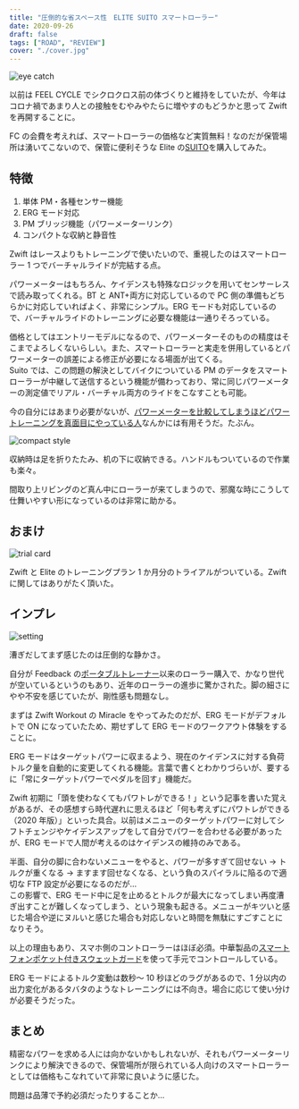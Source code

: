 ```yaml
---
title: "圧倒的な省スペース性　ELITE SUITO スマートローラー"
date: 2020-09-26
draft: false
tags: ["ROAD", "REVIEW"]
cover: "./cover.jpg"
---
```


![eye catch](cover.jpg)

以前は FEEL CYCLE でシクロクロス前の体づくりと維持をしていたが、今年はコロナ禍であまり人との接触をむやみやたらに増やすのもどうかと思って Zwift を再開することに。

FC の会費を考えれば、スマートローラーの価格など実質無料！なのだが保管場所は湧いてこないので、保管に便利そうな Elite の[SUITO](https://www.chainreactioncycles.com/jp/ja/elite-suito-t-%E3%82%B9%E3%83%9E%E3%83%BC%E3%83%88%E3%82%B5%E3%82%A4%E3%82%AF%E3%83%AB%E3%83%88%E3%83%AC%E3%83%BC%E3%83%8A%E3%83%BC/rp-prod204115)を購入してみた。

## 特徴

1. 単体 PM・各種センサー機能
2. ERG モード対応
3. PM ブリッジ機能（パワーメーターリンク）
4. コンパクトな収納と静音性

Zwift はレースよりもトレーニングで使いたいので、重視したのはスマートローラー 1 つでバーチャルライドが完結する点。

パワーメーターはもちろん、ケイデンスも特殊なロジックを用いてセンサーレスで読み取ってくれる。BT と ANT+両方に対応しているので PC 側の準備もどちらかに対応していればよく、非常にシンプル。ERG モードも対応しているので、バーチャルライドのトレーニングに必要な機能は一通りそろっている。

価格としてはエントリーモデルになるので、パワーメーターそのものの精度はそこまでよろしくないらしい。また、スマートローラーと実走を併用しているとパワーメーターの誤差による修正が必要になる場面が出てくる。\
Suito では、この問題の解決としてバイクについている PM のデータをスマートローラーが中継して送信するという機能が備わっており、常に同じパワーメーターの測定値でリアル・バーチャル両方のライドをこなすことも可能。

今の自分にはあまり必要がないが、[パワーメーターを比較してしまうほどパワートレーニングを真面目にやっている人](https://skmzlog.com/2020/08/17/4iiii-precision-2/)なんかには有用そうだ。たぶん。

![compact style](./compact.jpg)

収納時は足を折りたたみ、机の下に収納できる。ハンドルもついているので作業も楽々。

間取り上リビングのど真ん中にローラーが来てしまうので、邪魔な時にこうして仕舞いやすい形になっているのは非常に助かる。

## おまけ

![trial card](z_trial.jpg)

Zwift と Elite のトレーニングプラン 1 か月分のトライアルがついている。Zwift に関してはありがたく頂いた。

## インプレ

![setting](setting.jpg)

漕ぎだしてまず感じたのは圧倒的な静かさ。

自分が Feedback の[ポータブルトレーナー](https://www.chainreactioncycles.com/jp/rp-prod197492)以来のローラー購入で、かなり世代が空いているというのもあり、近年のローラーの進歩に驚かされた。脚の細さにやや不安を感じていたが、剛性感も問題なし。

まずは Zwift Workout の Miracle をやってみたのだが、ERG モードがデフォルトで ON になっていたため、期せずして ERG モードのワークアウト体験をすることに。

ERG モードはターゲットパワーに収まるよう、現在のケイデンスに対する負荷トルク量を自動的に変更してくれる機能。言葉で書くとわかりづらいが、要するに「常にターゲットパワーでペダルを回す」機能だ。

Zwift 初期に「頭を使わなくてもパワトレができる！」という記事を書いた覚えがあるが、その感想すら時代遅れに思えるほど「何も考えずにパワトレができる（2020 年版）」といった具合。以前はメニューのターゲットパワーに対してシフトチェンジやケイデンスアップをして自分でパワーを合わせる必要があったが、ERG モードで人間が考えるのはケイデンスの維持のみである。

半面、自分の脚に合わないメニューをやると、パワーが多すぎて回せない → トルクが重くなる → ますます回せなくなる、という負のスパイラルに陥るので適切な FTP 設定が必要になるのだが…\
この影響で、ERG モード中に足を止めるとトルクが最大になってしまい再度漕ぎ出すことが難しくなってしまう、という現象も起きる。メニューがキツいと感じた場合や逆にヌルいと感じた場合も対応しないと時間を無駄にすごすことになりそう。

以上の理由もあり、スマホ側のコントローラーはほぼ必須。中華製品の[スマートフォンポケット付きスウェットガード](https://amzn.to/3j4nKR3)を使って手元でコントロールしている。

ERG モードによるトルク変動は数秒～ 10 秒ほどのラグがあるので、1 分以内の出力変化があるタバタのようなトレーニングには不向き。場合に応じて使い分けが必要そうだった。

## まとめ

精密なパワーを求める人には向かないかもしれないが、それもパワーメーターリンクにより解決できるので、保管場所が限られている人向けのスマートローラーとしては価格もこなれていて非常に良いように感じた。

問題は品薄で予約必須だったりすることか…

<LinkBox url="https://shopping.yahoo.co.jp/products/z79dtn4n2v" />

<LinkBox url="https://www.probikekit.jp/turbo-trainers-bicycle-rollers/elite-suito-direct-drive-fe-c-turbo-trainer/12226071.html" />

<LinkBox url="https://www.chainreactioncycles.com/jp/ja/elite-suito-t-%E3%82%B9%E3%83%9E%E3%83%BC%E3%83%88%E3%82%B5%E3%82%A4%E3%82%AF%E3%83%AB%E3%83%88%E3%83%AC%E3%83%BC%E3%83%8A%E3%83%BC/rp-prod204115" />
